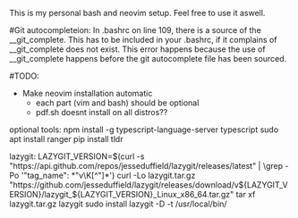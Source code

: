 This is my personal bash and neovim setup. 
Feel free to use it aswell.

#Git autocompleteion:
In .bashrc on line 109, there is a source of the __git_complete. This has to be included in your .bashrc, if it complains of __git_complete does not exist.
This error happens because the use of __git_complete happens before the git autocomplete file has been sourced.

#TODO:
- Make neovim installation automatic
    - each part (vim and bash) should be optional
    - pdf.sh doesnt install on all distros??

optional tools: 
npm install -g typescript-language-server typescript
sudo apt install ranger
pip install tldr

lazygit:
LAZYGIT_VERSION=$(curl -s "https://api.github.com/repos/jesseduffield/lazygit/releases/latest" | \grep -Po '"tag_name": *"v\K[^"]*')
curl -Lo lazygit.tar.gz "https://github.com/jesseduffield/lazygit/releases/download/v${LAZYGIT_VERSION}/lazygit_${LAZYGIT_VERSION}_Linux_x86_64.tar.gz"
tar xf lazygit.tar.gz lazygit
sudo install lazygit -D -t /usr/local/bin/
